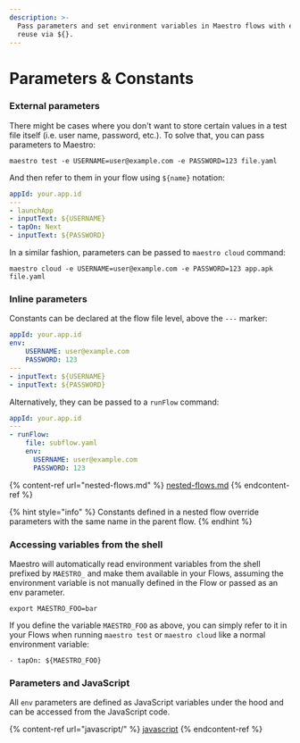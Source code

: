```yaml
---
description: >-
  Pass parameters and set environment variables in Maestro flows with env and
  reuse via ${}.
---
```


# Parameters & Constants

### External parameters

There might be cases where you don't want to store certain values in a test file itself (i.e. user name, password, etc.). To solve that, you can pass parameters to Maestro:

```
maestro test -e USERNAME=user@example.com -e PASSWORD=123 file.yaml
```

And then refer to them in your flow using `${name}` notation:

```yaml
appId: your.app.id
---
- launchApp
- inputText: ${USERNAME}
- tapOn: Next
- inputText: ${PASSWORD}
```

In a similar fashion, parameters can be passed to `maestro cloud` command:

```
maestro cloud -e USERNAME=user@example.com -e PASSWORD=123 app.apk file.yaml
```

### Inline parameters

Constants can be declared at the flow file level, above the `---` marker:

```yaml
appId: your.app.id
env:
    USERNAME: user@example.com
    PASSWORD: 123
---
- inputText: ${USERNAME}
- inputText: ${PASSWORD}
```

Alternatively, they can be passed to a `runFlow` command:

```yaml
appId: your.app.id
---
- runFlow:
    file: subflow.yaml
    env:
      USERNAME: user@example.com
      PASSWORD: 123
```

{% content-ref url="nested-flows.md" %}
[nested-flows.md](nested-flows.md)
{% endcontent-ref %}

{% hint style="info" %}
Constants defined in a nested flow override parameters with the same name in the parent flow.
{% endhint %}

### Accessing variables from the shell

Maestro will automatically read environment variables from the shell prefixed by `MAESTRO_` and make them available in your Flows, assuming the environment variable is not manually defined in the Flow or passed as an env parameter.&#x20;

```
export MAESTRO_FOO=bar
```

If you define the variable `MAESTRO_FOO` as above, you can simply refer to it in your Flows when running `maestro test` or `maestro cloud` like a normal environment variable:

```
- tapOn: ${MAESTRO_FOO}
```

### Parameters and JavaScript

All `env` parameters are defined as JavaScript variables under the hood and can be accessed from the JavaScript code.

{% content-ref url="javascript/" %}
[javascript](javascript/)
{% endcontent-ref %}
